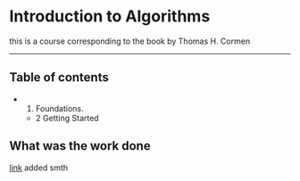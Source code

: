 # Introduction to Algorithms

this is a course corresponding to the book by Thomas H. Cormen

---

## Table of contents

* 1. Foundations.
  * <a name="chapter2">2 Getting Started</a> 


## What was the work done

[link](#chapter2) added smth



